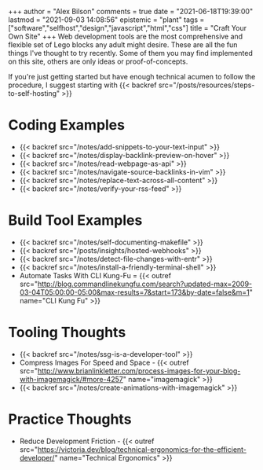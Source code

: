 +++
author = "Alex Bilson"
comments = true
date = "2021-06-18T19:39:00"
lastmod = "2021-09-03 14:08:56"
epistemic = "plant"
tags = ["software","selfhost","design","javascript","html","css"]
title = "Craft Your Own Site"
+++
Web development tools are the most comprehensive and flexible set of Lego blocks any adult might desire. These are all the fun things I've thought to try recently. Some of them you may find implemented on this site, others are only ideas or proof-of-concepts.

If you're just getting started but have enough technical acumen to follow the procedure, I suggest starting with {{< backref src="/posts/resources/steps-to-self-hosting" >}}

# Coding Examples
- {{< backref src="/notes/add-snippets-to-your-text-input" >}}
- {{< backref src="/notes/display-backlink-preview-on-hover" >}}
- {{< backref src="/notes/read-webpage-as-api" >}}
- {{< backref src="/notes/navigate-source-backlinks-in-vim" >}}
- {{< backref src="/notes/replace-text-across-all-content" >}}
- {{< backref src="/notes/verify-your-rss-feed" >}}

# Build Tool Examples
- {{< backref src="/notes/self-documenting-makefile" >}}
- {{< backref src="/posts/insights/hosted-webhooks" >}}
- {{< backref src="/notes/detect-file-changes-with-entr" >}}
- {{< backref src="/notes/install-a-friendly-terminal-shell" >}}
- Automate Tasks With CLI Kung-Fu = {{< outref src="http://blog.commandlinekungfu.com/search?updated-max=2009-03-04T05:00:00-05:00&max-results=7&start=173&by-date=false&m=1" name="CLI Kung Fu" >}}

# Tooling Thoughts
- {{< backref src="/notes/ssg-is-a-developer-tool" >}}
- Compress Images For Speed and Space - {{< outref src="http://www.brianlinkletter.com/process-images-for-your-blog-with-imagemagick/#more-4257" name="imagemagick" >}}
- {{< backref src="/notes/create-animations-with-imagemagick" >}}

# Practice Thoughts
- Reduce Development Friction - {{< outref src="https://victoria.dev/blog/technical-ergonomics-for-the-efficient-developer/" name="Technical Ergonomics" >}}
